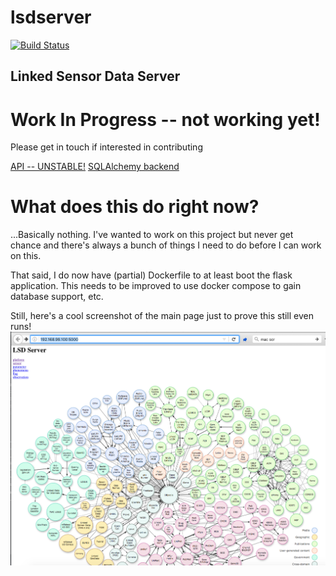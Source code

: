 # lsdserver
[![Build Status](https://travis-ci.org/GeoffWilliams/lsdserver.svg?branch=master)](https://travis-ci.org/GeoffWilliams/lsdserver)

## Linked Sensor Data Server

# Work In Progress -- not working yet!
Please get in touch if interested in contributing

[API -- UNSTABLE!](api.md)
[SQLAlchemy backend](backend_sqlalchemy.md)


# What does this do right now?
...Basically nothing.  I've wanted to work on this project but never get chance and there's always a bunch of things I need to do before I can work on this.

That said, I do now have (partial) Dockerfile to at least boot the flask application.  This needs to be improved to use docker compose to gain database support, etc.

Still, here's a cool screenshot of the main page just to prove this still even runs!
![main_screen](images/main_screen.png)
